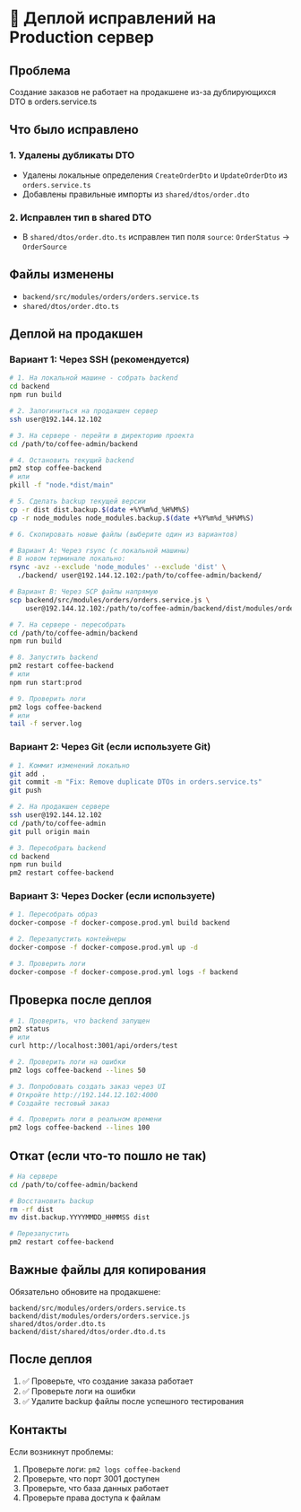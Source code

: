 # 🚀 Деплой исправлений на Production сервер

## Проблема
Создание заказов не работает на продакшене из-за дублирующихся DTO в orders.service.ts

## Что было исправлено

### 1. Удалены дубликаты DTO
- Удалены локальные определения `CreateOrderDto` и `UpdateOrderDto` из `orders.service.ts`
- Добавлены правильные импорты из `shared/dtos/order.dto`

### 2. Исправлен тип в shared DTO
- В `shared/dtos/order.dto.ts` исправлен тип поля `source`: `OrderStatus` → `OrderSource`

## Файлы изменены
- `backend/src/modules/orders/orders.service.ts`
- `shared/dtos/order.dto.ts`

## Деплой на продакшен

### Вариант 1: Через SSH (рекомендуется)

```bash
# 1. На локальной машине - собрать backend
cd backend
npm run build

# 2. Залогиниться на продакшен сервер
ssh user@192.144.12.102

# 3. На сервере - перейти в директорию проекта
cd /path/to/coffee-admin/backend

# 4. Остановить текущий backend
pm2 stop coffee-backend
# или
pkill -f "node.*dist/main"

# 5. Сделать backup текущей версии
cp -r dist dist.backup.$(date +%Y%m%d_%H%M%S)
cp -r node_modules node_modules.backup.$(date +%Y%m%d_%H%M%S)

# 6. Скопировать новые файлы (выберите один из вариантов)

# Вариант A: Через rsync (с локальной машины)
# В новом терминале локально:
rsync -avz --exclude 'node_modules' --exclude 'dist' \
  ./backend/ user@192.144.12.102:/path/to/coffee-admin/backend/

# Вариант B: Через SCP файлы напрямую
scp backend/src/modules/orders/orders.service.js \
    user@192.144.12.102:/path/to/coffee-admin/backend/dist/modules/orders/

# 7. На сервере - пересобрать
cd /path/to/coffee-admin/backend
npm run build

# 8. Запустить backend
pm2 restart coffee-backend
# или
npm run start:prod

# 9. Проверить логи
pm2 logs coffee-backend
# или
tail -f server.log
```

### Вариант 2: Через Git (если используете Git)

```bash
# 1. Коммит изменений локально
git add .
git commit -m "Fix: Remove duplicate DTOs in orders.service.ts"
git push

# 2. На продакшен сервере
ssh user@192.144.12.102
cd /path/to/coffee-admin
git pull origin main

# 3. Пересобрать backend
cd backend
npm run build
pm2 restart coffee-backend
```

### Вариант 3: Через Docker (если используете)

```bash
# 1. Пересобрать образ
docker-compose -f docker-compose.prod.yml build backend

# 2. Перезапустить контейнеры
docker-compose -f docker-compose.prod.yml up -d

# 3. Проверить логи
docker-compose -f docker-compose.prod.yml logs -f backend
```

## Проверка после деплоя

```bash
# 1. Проверить, что backend запущен
pm2 status
# или
curl http://localhost:3001/api/orders/test

# 2. Проверить логи на ошибки
pm2 logs coffee-backend --lines 50

# 3. Попробовать создать заказ через UI
# Откройте http://192.144.12.102:4000
# Создайте тестовый заказ

# 4. Проверить логи в реальном времени
pm2 logs coffee-backend --lines 100
```

## Откат (если что-то пошло не так)

```bash
# На сервере
cd /path/to/coffee-admin/backend

# Восстановить backup
rm -rf dist
mv dist.backup.YYYYMMDD_HHMMSS dist

# Перезапустить
pm2 restart coffee-backend
```

## Важные файлы для копирования

Обязательно обновите на продакшене:

```
backend/src/modules/orders/orders.service.ts
backend/dist/modules/orders/orders.service.js
shared/dtos/order.dto.ts
backend/dist/shared/dtos/order.dto.d.ts
```

## После деплоя

1. ✅ Проверьте, что создание заказа работает
2. ✅ Проверьте логи на ошибки
3. ✅ Удалите backup файлы после успешного тестирования

## Контакты

Если возникнут проблемы:
1. Проверьте логи: `pm2 logs coffee-backend`
2. Проверьте, что порт 3001 доступен
3. Проверьте, что база данных работает
4. Проверьте права доступа к файлам
